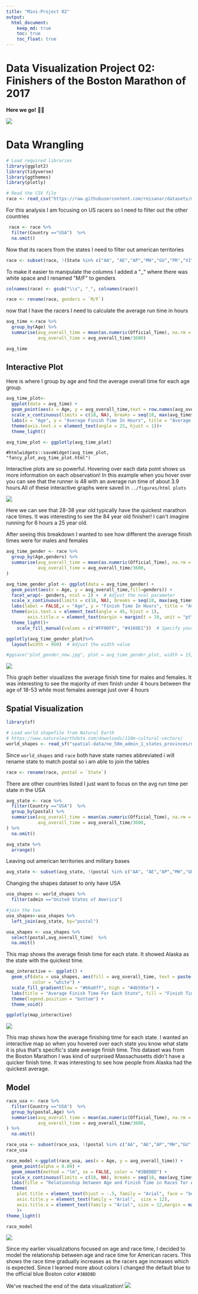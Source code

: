 ```yaml
---
title: "Mini-Project 02"
output: 
  html_document:
    keep_md: true
    toc: true
    toc_float: true
---
```


# Data Visualization Project 02: Finishers of the Boston Marathon of 2017

**Here we go!** 🏃💨

![](images/race.gif)

# Data Wrangling

``` r
# Load required libraries
library(ggplot2)
library(tidyverse)
library(ggthemes)
library(plotly)
```

``` r
# Read the CSV file
race <- read_csv("https://raw.githubusercontent.com/reisanar/datasets/master/marathon_results_2017.csv")
```


For this analysis I am focusing on US racers so I need to filter out the other countries
``` r
 race <- race %>% 
  filter(Country =="USA")  %>% 
  na.omit()
```

Now that its racers from the states I need to filter out american territories 
``` r
race <- subset(race, !(State %in% c("AA", "AE","AP","MH","GU","PR","VI","DC")))
```

To make it easier to manipulate the columns I added a "_" where there was white space and I renamed "M/F" to genders
``` r
colnames(race) <- gsub("\\s", "_", colnames(race))
```

``` r
race <- rename(race, genders = `M/F`)
```

now that I have the racers I need to calculate the average run time in hours 
``` r
avg_time <-race %>% 
  group_by(Age) %>% 
  summarise(avg_overall_time = mean(as.numeric(Official_Time), na.rm = TRUE),
            avg_overall_time = avg_overall_time/3600) 

avg_time
```


## Interactive Plot

Here is where I group by age and find the average overall time for each age group.

``` r
avg_time_plot<-
  ggplot(data = avg_time) +
  geom_point(aes(x = Age, y = avg_overall_time,text = row.names(avg_overall_time))) +
  scale_x_continuous(limits = c(18, NA), breaks = seq(18, max(avg_time$Age), by = 5)) +
  labs(x = "Age", y = "Average Finish Time In Hours", title = "Average Finish Time Per Age Group For Runners In USA")+  
  theme(axis.text.x = element_text(angle = 25, hjust = 1))+
  theme_light()
```

``` r
avg_time_plot <- ggplotly(avg_time_plot)
```


```{r}
#htmlwidgets::saveWidget(avg_time_plot, "fancy_plot_avg_time_plot.html")
```

Interactive plots are so powerful. Hovering over each data point shows us more information on each observation! In this example when you hover over you can see that the runner is 48 with an average run time of about 3.9 hours.All of these interactive graphs were saved in `../figures/html plots`

![](../figures/final.jpg)

Here we can see that 28-38 year old typically have the quickest marathon race times. It was interesting to see the 84 year old finisher! I can't imagine running for 6 hours a 25 year old.

After seeing this breakdown I wanted to see how different the average finish times were for males and females

``` r
avg_time_gender <- race %>% 
  group_by(Age,genders) %>% 
  summarise(avg_overall_time = mean(as.numeric(Official_Time), na.rm = TRUE),
            avg_overall_time = avg_overall_time/3600,
)
```

``` r
avg_time_gender_plot <- ggplot(data = avg_time_gender) +
  geom_point(aes(x = Age, y = avg_overall_time,fill=genders)) +
  facet_wrap(~ genders, ncol = 2) +  # Adjust the ncol parameter
  scale_x_continuous(limits = c(18, NA), breaks = seq(18, max(avg_time$Age), by = 5)) +
  labs(label = FALSE,x = "Age", y = "Finish Time In Hours", title = "Average Finish Time For Female and Male Runners In USA") +
  theme(axis.text.x = element_text(angle = 45, hjust = 1), 
        axis.title.x = element_text(margin = margin(t = 10, unit = "pt")),legend.position = "none")+
  theme_light()+
    scale_fill_manual(values = c("#FF00FF", "#4169E1"))  # Specify your desired fill colors
```

``` r
ggplotly(avg_time_gender_plot)%>%
  layout(width = 950)  # Adjust the width value
```

``` r
#ggsave("plot_gender_new.jpg", plot = avg_time_gender_plot, width = 15, height = 8, dpi = 300, type = "cairo")
```

![](../figures/plot_gender_new.jpg)

This graph better visualizes the average finish time for males and females. It was interesting to see the majority of men finish under 4 hours between the age of 18-53 while most females average just over 4 hours

## Spatial Visualization

``` r
library(sf)
```

``` r
# Load world shapefile from Natural Earth
# https://www.naturalearthdata.com/downloads/110m-cultural-vectors/
world_shapes <- read_sf("spatial-data/ne_50m_admin_1_states_provinces/ne_50m_admin_1_states_provinces.shp")
```

Since `world_shapes` and `race` both have state names abbreviated i will rename state to match postal so i am able to join the tables

``` r
race <- rename(race, postal = `State`)
```

There are other countries listed I just want to focus on the avg run time per state in the USA

``` r
avg_state <- race %>% 
  filter(Country =="USA")  %>% 
  group_by(postal) %>% 
  summarise(avg_overall_time = mean(as.numeric(Official_Time), na.rm = TRUE),
            avg_overall_time = avg_overall_time/3600,
) %>% 
  na.omit()
```

``` r
avg_state %>% 
  arrange()
```

Leaving out american territories and military bases

``` r
avg_state <- subset(avg_state, !(postal %in% c("AA", "AE","AP","MH","GU","PR","VI","DC","AK")))
```

Changing the shapes dataset to only have USA

``` r
usa_shapes <- world_shapes %>% 
  filter(admin =="United States of America")
```

``` r
#join the two 
usa_shapes<-usa_shapes %>% 
  left_join(avg_state, by="postal")
```

``` r
usa_shapes <- usa_shapes %>% 
  select(postal,avg_overall_time)  %>% 
  na.omit()
```

This map shows the average finish time for each state. It showed Alaska as the state with the quickest time.

``` r
map_interactive <- ggplot() +
  geom_sf(data = usa_shapes, aes(fill = avg_overall_time, text = paste("State: ", postal)),
          color = "white") +
  scale_fill_gradient(low = "#66a0ff", high = "#4b595e") +
  labs(title = "Average Finish Time For Each State", fill = "Finish Time In Hours", caption = "Finishers of the Boston Marathon of 2017") +
  theme(legend.position = "bottom") +
  theme_void() 
```

``` r
ggplotly(map_interactive)
```


![](../figures/map.jpg)

This map shows how the average finishing time for each state. I wanted an interactive map so when you hovered over each state you know what state it is plus that's specific's state average finish time. This dataset was from the Boston Marathon I was kind of surprised Massachusetts didn't have a quicker finish time. It was interesting to see how people from Alaska had the quickest average.

## Model 

``` r
race_usa <- race %>% 
  filter(Country =="USA")  %>% 
  group_by(postal,Age) %>% 
  summarise(avg_overall_time = mean(as.numeric(Official_Time), na.rm = TRUE),
            avg_overall_time = avg_overall_time/3600,
) %>% 
  na.omit()
```

``` r
race_usa <- subset(race_usa, !(postal %in% c("AA", "AE","AP","MH","GU","PR","VI","DC")))
race_usa
```

``` r
race_model <-ggplot(race_usa, aes(x = Age, y = avg_overall_time)) +
  geom_point(alpha = 0.09) +
  geom_smooth(method = "lm", se = FALSE, color = "#3B8DBD") +
  scale_x_continuous(limits = c(18, NA), breaks = seq(18, max(avg_time$Age), by = 5)) +
  labs(title = "Relationship between Age and Finish Time in Races for American Athleats", y = "Finish Time in Hours", caption = "Finishers of the Boston Marathon of 2017") +
  theme(
    plot.title = element_text(hjust = -.5, family = "Arial", face = "bold", size = 12),
    axis.title.y = element_text(family = "Arial",  size = 12),
    axis.title.x = element_text(family = "Arial", size = 12,margin = margin(t = 10, unit = "pt"))
    )+
theme_light()
```

``` r
race_model
```

![](../figures/race_model.png)

Since my earlier visualizations focused on age and race time, I decided to model the relationship between age and race time for American racers. This shows the race time gradually increases as the racers age increases which is expected. Since I learned more about colors I changed the default blue to the official blue Boston color `#3B8DBD`



We've reached the end of the data visualization! 
![](images/finishline.gif)
